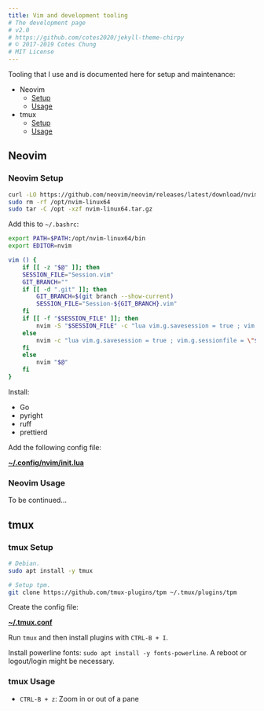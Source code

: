 ```yaml
---
title: Vim and development tooling
# The development page
# v2.0
# https://github.com/cotes2020/jekyll-theme-chirpy
# © 2017-2019 Cotes Chung
# MIT License
---
```


Tooling that I use and is documented here for setup and maintenance:

- Neovim
  - [Setup](#neovim-setup)
  - [Usage](#neovim-usage)
- tmux
  - [Setup](#tmux-setup)
  - [Usage](#tmux-usage)

## Neovim

### Neovim Setup

```bash
curl -LO https://github.com/neovim/neovim/releases/latest/download/nvim-linux64.tar.gz
sudo rm -rf /opt/nvim-linux64
sudo tar -C /opt -xzf nvim-linux64.tar.gz
```

Add this to `~/.bashrc`:

```bash
export PATH=$PATH:/opt/nvim-linux64/bin
export EDITOR=nvim

vim () {
    if [[ -z "$@" ]]; then
	SESSION_FILE="Session.vim"
	GIT_BRANCH=""
	if [[ -d ".git" ]]; then
	    GIT_BRANCH=$(git branch --show-current)
	    SESSION_FILE="Session-${GIT_BRANCH}.vim"
	fi
	if [[ -f "$SESSION_FILE" ]]; then
	    nvim -S "$SESSION_FILE" -c "lua vim.g.savesession = true ; vim.g.sessionfile = \"${SESSION_FILE}\""
	else
	    nvim -c "lua vim.g.savesession = true ; vim.g.sessionfile = \"${SESSION_FILE}\""
	fi
    else
    	nvim "$@"
    fi
}
```

Install:

- Go
- pyright
- ruff
- prettierd

Add the following config file:

[**~/.config/nvim/init.lua**](https://github.com/trstringer/nvim-config/blob/main/init.lua)

### Neovim Usage

To be continued...

## tmux

### tmux Setup

```bash
# Debian.
sudo apt install -y tmux
```

```bash
# Setup tpm.
git clone https://github.com/tmux-plugins/tpm ~/.tmux/plugins/tpm
```

Create the config file:

[**~/.tmux.conf**](https://github.com/trstringer/nvim-config/blob/main/.tmux.conf)

Run `tmux` and then install plugins with `CTRL-B + I`.

Install powerline fonts: `sudo apt install -y fonts-powerline`. A reboot or logout/login might be necessary.

### tmux Usage

- `CTRL-B + z`: Zoom in or out of a pane

